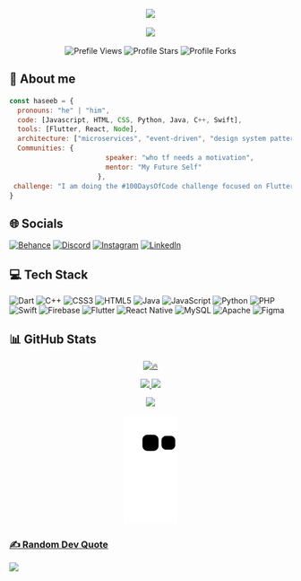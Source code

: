 <p align="center">
<img src="https://svgshare.com/i/pMN.svg"/> </a> 
</p>

<p align="center">
<a href="https://discord.com/users/706909903482257509" target="_blank">
  <img src="https://lanyard-profile-readme.vercel.app/api/706909903482257509?theme=light&bg=809ecf&animated=false&hideDiscrim=true&borderRadius=30px&idleMessage=Probably%20doing%20something%20else..." />

</a>
  </p>
<div align="center">
<img src="https://komarev.com/ghpvc/?username=hmseeb&label=Profile%20Views&color=ba8ddc&style=for-the-badge&label=Prefile+Views" alt="Prefile Views"></a>
<img src="https://img.shields.io/badge/dynamic/json?&label=Total%20Stars&color=008042&style=for-the-badge&query=%24.stars&url=https://api.github-star-counter.workers.dev/user/hmseeb" alt="Profile Stars"></a>
<img src="https://img.shields.io/badge/dynamic/json?&label=Total%20Forks&color=008042&style=for-the-badge&query=%24.forks&url=https://api.github-star-counter.workers.dev/user/hmseeb" alt="Profile Forks"></a>
</div>
  
## 💫 About me
        
```javascript
const haseeb = {
  pronouns: "he" | "him",
  code: [Javascript, HTML, CSS, Python, Java, C++, Swift],
  tools: [Flutter, React, Node],
  architecture: ["microservices", "event-driven", "design system pattern"],
  Communities: {
                        speaker: "who tf needs a motivation",
                        mentor: "My Future Self"
                      },
 challenge: "I am doing the #100DaysOfCode challenge focused on Flutter. (no cap)" 
}
```


## 🌐 Socials
[![Behance](https://img.shields.io/badge/Behance-1769ff?logo=behance&logoColor=white)](https://www.behance.net/hsbazr) [![Discord](https://img.shields.io/badge/Discord-%237289DA.svg?logo=discord&logoColor=white)](https://discord.gg/Nzmu8Jn5DT) [![Instagram](https://img.shields.io/badge/Instagram-%23E4405F.svg?logo=Instagram&logoColor=white)](https://instagram.com/hmseeb) [![LinkedIn](https://img.shields.io/badge/LinkedIn-%230077B5.svg?logo=linkedin&logoColor=white)](https://www.linkedin.com/in/haseeb-azhar-1b416b228/) 

## 💻 Tech Stack
![Dart](https://img.shields.io/badge/dart-%230175C2.svg?style=for-the-badge&logo=dart&logoColor=white) ![C++](https://img.shields.io/badge/c++-%2300599C.svg?style=for-the-badge&logo=c%2B%2B&logoColor=white) ![CSS3](https://img.shields.io/badge/css3-%231572B6.svg?style=for-the-badge&logo=css3&logoColor=white) ![HTML5](https://img.shields.io/badge/html5-%23E34F26.svg?style=for-the-badge&logo=html5&logoColor=white) ![Java](https://img.shields.io/badge/java-%23ED8B00.svg?style=for-the-badge&logo=java&logoColor=white) ![JavaScript](https://img.shields.io/badge/javascript-%23323330.svg?style=for-the-badge&logo=javascript&logoColor=%23F7DF1E) ![Python](https://img.shields.io/badge/python-3670A0?style=for-the-badge&logo=python&logoColor=ffdd54) ![PHP](https://img.shields.io/badge/php-%23777BB4.svg?style=for-the-badge&logo=php&logoColor=white) ![Swift](https://img.shields.io/badge/swift-F54A2A?style=for-the-badge&logo=swift&logoColor=white) ![Firebase](https://img.shields.io/badge/firebase-%23039BE5.svg?style=for-the-badge&logo=firebase) ![Flutter](https://img.shields.io/badge/Flutter-%2302569B.svg?style=for-the-badge&logo=Flutter&logoColor=white) ![React Native](https://img.shields.io/badge/react_native-%2320232a.svg?style=for-the-badge&logo=react&logoColor=%2361DAFB) ![MySQL](https://img.shields.io/badge/mysql-%2300f.svg?style=for-the-badge&logo=mysql&logoColor=white) ![Apache](https://img.shields.io/badge/apache-%23D42029.svg?style=for-the-badge&logo=apache&logoColor=white) 	![Figma](https://img.shields.io/badge/figma-%23F24E1E.svg?style=for-the-badge&logo=figma&logoColor=white)
## 📊 GitHub Stats
<p align="center">
    <a href="https://github.com/anuraghazra/github-readme-stats">
        <img title=🔥 src="https://github-readme-streak-stats.herokuapp.com/?user=hmseeb&theme=black-ice&hide_border=true&stroke=0000&background=060A0CD0"/>
    </a>
</p>
<div align="center">
  <a href="https://github.com/Adivise">
  <img height="180em" src="https://github-readme-stats.vercel.app/api?username=hmseeb&show_icons=true&theme=dracula&include_all_commits=true&count_private=true"/>
  <img height="180em" src="https://github-readme-stats.vercel.app/api/top-langs/?username=hmseeb&layout=compact&langs_count=7&theme=dracula"/>
</div>

<p align="center"> 
  <img src="https://spotify-recently-played-readme.vercel.app/api?user=31loip7uqgo2yc63fvhlg642xvue"/> 
</p>

<div align="center">
  
  ![Snake animation](https://github.com/rafaballerini/rafaballerini/blob/output/github-contribution-grid-snake.svg)
  
</div>

### ✍️ Random Dev Quote
![](https://quotes-github-readme.vercel.app/api?type=horizontal&theme=radical)

<!-- ---
[![](https://visitcount.itsvg.in/api?id=hsbazr&icon=0&color=0)](https://visitcount.itsvg.in) -->

<!-- Proudly created with GPRM ( https://gprm.itsvg.in ) -->
